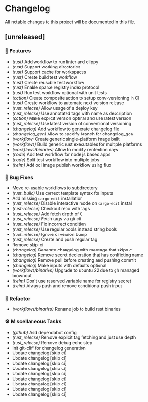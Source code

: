 # Changelog

All notable changes to this project will be documented in this file.

## [unreleased]

### 🚀 Features

- *(rust)* Add workflow to run linter and clippy
- *(rust)* Support working directories
- *(rust)* Support cache for workspaces
- *(rust)* Create build test workflow
- *(rust)* Create reusable test workflow
- *(rust)* Enable sparse registry index protocol
- *(rust)* Run test workflow optional with unit tests
- *(action)* Create composite action to setup conv-versioning in CI
- *(rust)* Create workflow to automate next version release
- *(rust_release)* Allow usage of a deploy key
- *(rust_release)* Use annotated tags with name as description
- *(action)* Make explicit version optinal and use latest version
- *(rust_release)* Use latest version of conventional versioning
- *(changelog)* Add workflow to generate changelog file
- *(changelog_gen)* Allow to specify branch for changelog_gen
- *(workflow)* Create generic single-platform image built
- *(workflows)* Build generic rust executables for multiple platforms
- *(workflows/binaries)* Allow to modify rentention days
- *(node)* Add test workflow for node.js based apps
- *(node)* Split test workflow into multiple jobs
- *(helm)* Add oci image publish workflow using flux

### 🐛 Bug Fixes

- Move re-usable workflows to subdirectory
- *(rust_build)* Use correct template syntax for inputs
- Add missing `cargo-edit` installation
- *(rust_release)* Disable interactive mode on `cargo-edit` install
- *(rust-release)* Checkout repo with tags
- *(rust_release)* Add fetch depth of 0
- *(rust_release)* Fetch tags via git cli
- *(rust_release)* Fix incorrect condition
- *(rust_release)* Use regular bools instead string bools
- *(rust_release)* Ignore ci version bump
- *(rust_release)* Create and push regular tag
- Remove skip-ci
- *(changelog)* Generate changelog with message that skips ci
- *(changelog)* Remove secret decleration that has conlficting name
- *(changelog)* Remove pull before creating and pushing commit
- *(changelog)* Make inputs with defaults optional
- *(workflows/binaries)* Upgrade to ubuntu 22 due to gh managed brownout
- *(helm)* Don't use reserved variable name for registry secret
- *(helm)* Always push and remove conditional push input

### 🚜 Refactor

- *(workflows/binaries)* Rename job to build rust binaries

### ⚙️ Miscellaneous Tasks

- *(github)* Add dependabot config
- *(rust_release)* Remove explicit tag fetching and just use depth
- *(rust_release)* Remove debug echo step
- Init git-cliff for changelog generation
- Update changelog [skip ci]
- Update changelog [skip ci]
- Update changelog [skip ci]
- Update changelog [skip ci]
- Update changelog [skip ci]
- Update changelog [skip ci]
- Update changelog [skip ci]
- Update changelog [skip ci]
- Update changelog [skip ci]

<!-- generated by git-cliff -->
